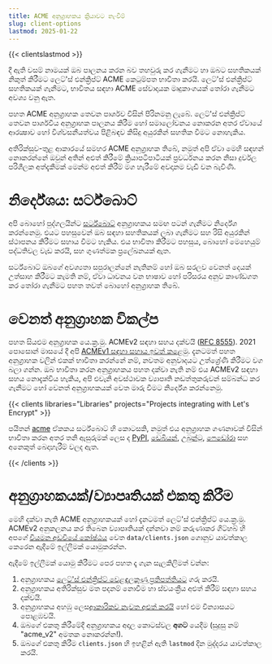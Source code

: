 ```yaml
---
title: ACME අනුග්‍රාහකය ක්‍රියාවට නැංවීම්
slug: client-options
lastmod: 2025-01-22
---
```


{{< clientslastmod >}}

දී ඇති වසම් නාමයක් ඔබ පාලනය කරන බව තහවුරු කර ගැනීමට හා ඔබට සහතිකයක් නිකුත් කිරීමට ලෙට්'ස් එන්ක්‍රිප්ට් ACME කෙටුම්පත භාවිතා කරයි. ලෙට්'ස් එන්ක්‍රිප්ට් සහතිකයක් ගැනීමට, භාවිතය සඳහා ACME සේවාදායක මෘදුකාංගයක් තෝරා ගැනීමට අවශ්‍ය වනු ඇත.

පහත ACME අනුග්‍රාහක තෙවන පාර්ශව විසින් පිරිනමනු ලැබේ. ලෙට්'ස් එන්ක්‍රිප්ට් තෙවන පාර්ශවීය අනුග්‍රාහක පාලනය කිරීම හෝ සමාලෝචනය නොකරන අතර ඒවායේ ආරක්‍ෂාව හෝ විශ්වසනීයත්වය පිළිබඳව කිසිදු අයුරකින් සහතික වීමට නොහැකිය.

අතිරික්සුව-තුළ ආකාරයේ සමහර ACME අනුග්‍රාහක තිබේ, නමුත් අපි ඒවා මෙහි සඳහන් නොකරන්නේ ඔවුන් අතින් අළුත් කිරීමේ ක්‍රියාපටිපාටියක් ප්‍රවර්ධනය කරන නිසා දුර්වල පරිශීලක අත්දැකීමක් මෙන්ම අළුත් කිරීම් මග හැරීමේ අවදානම වැඩි වන බැවිණි.

# නිර්දේශය: සර්ට්බොට්

අපි බොහෝ පුද්ගලයින්ට [සර්ට්බොට්](https://certbot.eff.org/) අනුග්‍රාහකය සමඟ පටන් ගැනීමට නිර්දේශ කරන්නෙමු. එයට පහසුවෙන් ඔබ සඳහා සහතිකයක් ලබා ගැනීමට සහ රිසි අයුරකින් ස්ථාපනය කිරීමට සහාය වීමට හැකිය. එය භාවිතා කිරීමට පහසුය, බොහෝ මෙහෙයුම් පද්ධතිවල වැඩ කරයි, සහ ගුණත්මක ප්‍රලේඛනයක් ඇත.

සර්ට්බොට් ඔබගේ අවශ්‍යතා සපුරාලන්නේ නැතිනම් හෝ ඔබ සරලව වෙනත් දෙයක් උත්සාහ කිරීමට කැමති නම්, ඒවා ධාවනය වන භාෂාව හෝ පරිසරය අනුව කාණ්ඩගත කර තෝරා ගැනීමට පහත තවත් බොහෝ අනුග්‍රාහක තිබේ.

# වෙනත් අනුග්‍රාහක විකල්ප

පහත සියළුම අනුග්‍රාහක යෙ.ක්‍ර.මු. ACMEv2 සඳහා සහය දක්වයි ([RFC 8555](https://tools.ietf.org/html/rfc8555)). 2021 පොසොන් මාසයේ දී අපි [ACMEv1 සඳහා සහාය ඉවත් කළෙමු](https://community.letsencrypt.org/t/end-of-life-plan-for-acmev1/88430/27). දැනටමත් පහත අනුග්‍රාහක වලින් එකක් භාවිතා කරන්නේ නම්, නවතම අනුවාදයට උත්ශ්‍රේණි කිරීමට වග බලා ගන්න. ඔබ භාවිතා කරන අනුග්‍රාහකය පහත දක්වා නැති නම් එය ACMEv2 සඳහා සහය නොදැක්විය හැකිය, අපි එවැනි අවස්ථාවක ව්‍යාපෘති නඩත්තුකරුවන් සම්බන්ධ කර ගැනීමට හෝ වෙනත් අනුග්‍රාහකයක් වෙත මාරු වීමට නිර්දේශ කරන්නෙමු.

{{< clients libraries="Libraries" projects="Projects integrating with Let's Encrypt" >}}

පයිතන් [acme](https://github.com/certbot/certbot/tree/main/acme) ඒකකය සර්ට්බොට් හි කොටසකි, නමුත් එය අනුග්‍රාහක ගණනාවක් විසින් භාවිතා කරන අතර තනි ඇසුරුමක් ලෙස ද [PyPI](https://pypi.python.org/pypi/acme), [ඩෙබියන්](https://packages.debian.org/search?keywords=python-acme), [උබුන්ටු](https://launchpad.net/ubuntu/+source/python-acme), [ෆෙඩෝරා](https://bodhi.fedoraproject.org/updates/?packages=python-acme) සහ අනෙකුත් බෙදාහැරීම් වලද ඇත.

{{< /clients >}}

# අනුග්‍රාහකයක්/ව්‍යාපෘතියක් එකතු කිරීම

මෙහි දක්වා නැති ACME අනුග්‍රාහකයක් හෝ දැනටමත් ලෙට්'ස් එන්ක්‍රිප්ට් යෙ.ක්‍ර.මු. ACMEv2 අනුකලනය කර තිබෙන ව්‍යාපෘතියක් දන්නවා නම් කරුණාකර ගිට්හබ් හි අපගේ [වියමන අඩවියේ කෝෂ්ඨය](https://github.com/letsencrypt/website/) වෙත `data/clients.json` ගොනුව යාවත්කාල කෙරෙන ඇදීමේ ඉල්ලීමක් යොමුකරන්න.

ඇදීමේ ඉල්ලීමක් යොමු කිරීමට පෙර පහත දෑ ගැන සැලකිලිමත් වන්න:

1. අනුග්‍රාහකය [ලෙට්'ස් එන්ක්‍රිප්ට් වෙළඳලකුණු ප්‍රතිපත්තියට](https://www.abetterinternet.org/trademarks) ගරු කරයි.
1. අනුග්‍රාහකය අතිරික්සුව මත පදනම් නොවීම හා ස්වයංක්‍රීය අළුත් කිරීම් සඳහා සහය දක්වයි.
1. අනුග්‍රාහකය අහඹු ලෙස[ආකාරිකව නැවත අළුත් කරයි](/docs/integration-guide#when-to-renew) හෝ එම වින්‍යාසයට පොළඹවයි.
1. ඔබගේ එකතු කිරීමේදී අනුග්‍රාහකය අදාල කොටස්වල **අගට** යෙදීම (සුදුසු නම් "acme_v2" අමතක නොකරන්න!).
1. ඔබගේ එකතු කිරීම `clients.json` හි ඉහළින් ඇති `lastmod` දින මුද්දරය යාවත්කාල කරයි.
